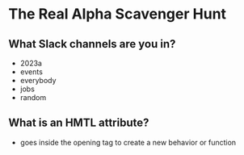 # The Real Alpha Scavenger Hunt
## What Slack channels are you in?
- 2023a
- events
- everybody
- jobs
- random

## What is an HMTL attribute?
- goes inside the opening tag to create a new behavior or function 